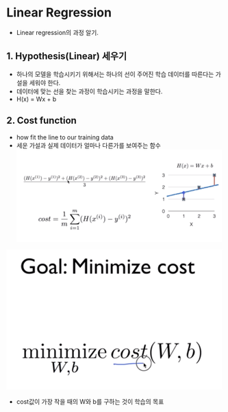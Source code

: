 # Linear Regression  
- Linear regression의 과정 알기.    

## 1. Hypothesis(Linear) 세우기      
- 하나의 모델을 학습시키기 위해서는 하나의 선이 주어진 학습 데이터를 따른다는 가설을 세워야 한다.  
- 데이터에 맞는 선을 찾는 과정이 학습시키는 과정을 말한다.  
- H(x) = Wx + b  

## 2. Cost function  
- how fit the line to our training data  
- 세운 가설과 실제 데이터가 얼마나 다른가를 보여주는 함수  
![cost](../img/cost1.png)  

![cost2](../img/cost2.png)  
- cost값이 가장 작을 때의 W와 b를 구하는 것이 학습의 목표  



